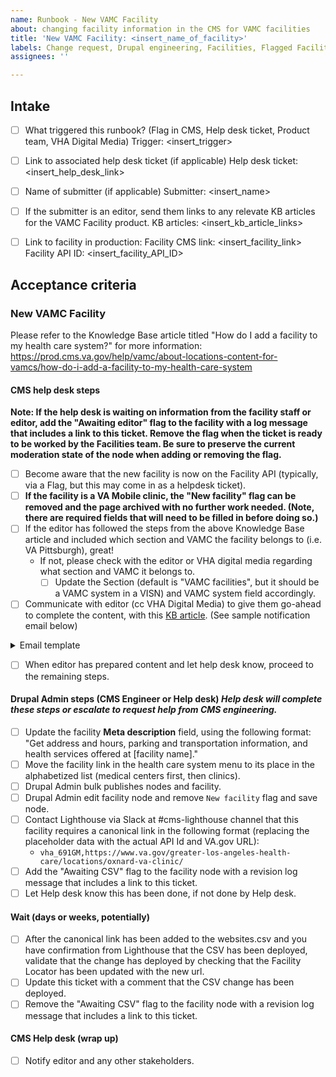 ```yaml
---
name: Runbook - New VAMC Facility
about: changing facility information in the CMS for VAMC facilities
title: 'New VAMC Facility: <insert_name_of_facility>'
labels: Change request, Drupal engineering, Facilities, Flagged Facilities, User support, VAMC
assignees: ''

---
```


## Intake
- [ ] What triggered this runbook? (Flag in CMS, Help desk ticket, Product team, VHA Digital Media)
Trigger: <insert_trigger>

- [ ] Link to associated help desk ticket (if applicable)
Help desk ticket: <insert_help_desk_link>

- [ ] Name of submitter (if applicable)
Submitter: <insert_name>

- [ ] If the submitter is an editor, send them links to any relevate KB articles for the VAMC Facility product.
KB articles: <insert_kb_article_links>

- [ ] Link to facility in production:
Facility CMS link: <insert_facility_link>
Facility API ID: <insert_facility_API_ID>

## Acceptance criteria

### New VAMC Facility
Please refer to the Knowledge Base article titled "How do I add a facility to my health care system?" for more information: https://prod.cms.va.gov/help/vamc/about-locations-content-for-vamcs/how-do-i-add-a-facility-to-my-health-care-system

#### CMS help desk steps
**Note: If the help desk is waiting on information from the facility staff or editor, add the "Awaiting editor" flag to the facility with a log message that includes a link to this ticket. Remove the flag when the ticket is ready to be worked by the Facilities team. Be sure to preserve the current moderation state of the node when adding or removing the flag.**
- [ ] Become aware that the new facility is now on the Facility API (typically, via a Flag, but this may come in as a helpdesk ticket).
- [ ] **If the facility is a VA Mobile clinic, the "New facility" flag can be removed and the page archived with no further work needed. (Note, there are required fields that will need to be filled in before doing so.)**
- [ ] If the editor has followed the steps from the above Knowledge Base article and included which section and VAMC the facility belongs to (i.e. VA Pittsburgh), great!
  - If not, please check with the editor or VHA digital media regarding what section and VAMC it belongs to.
    - [ ] Update the Section (default is "VAMC facilities", but it should be a VAMC system in a VISN) and VAMC system field accordingly.
- [ ] Communicate with editor (cc VHA Digital Media) to give them go-ahead to complete the content, with this [KB article](https://prod.cms.va.gov/help/vamc/about-locations-content-for-vamcs/how-do-i-add-a-facility-to-my-health-care-system). (See sample notification email below)

<details><summary>Email template </summary>

```

Hello! You should now be able to edit the draft page for this facility, located at [LINK TO NEW FACILITY DRAFT PAGE ON PROD]

Important: Please make sure that all relevant steps listed within the “How do I add a facility to my health care system?” Knowledge Base article have been completed: https://prod.cms.va.gov/help/vamc/about-locations-content-for-vamcs/how-do-i-add-a-facility-to-my-health-care-system

Once finished, please save this page (and all related VAMC Facility Health Service pages) in the moderation state “Draft." Please do not save them as “Published.”

Please let us know when your draft content is complete, so that we can wrap up the technical process from our end before publishing the new facility to VA.gov. Thanks!

```

</details>

- [ ] When editor has prepared content and let help desk know, proceed to the remaining steps.


#### Drupal Admin steps (CMS Engineer or Help desk) _Help desk will complete these steps or escalate to request help from CMS engineering._
- [ ] Update the facility **Meta description** field, using the following format: "Get address and hours, parking and transportation information, and health services offered at [facility name]."
- [ ] Move the facility link in the health care system menu to its place in the alphabetized list (medical centers first, then clinics).
- [ ] Drupal Admin bulk publishes nodes and facility.
- [ ] Drupal Admin edit facility node and remove `New facility` flag and save node.
- [ ] Contact Lighthouse via Slack at #cms-lighthouse channel that this facility requires a canonical link in the following format (replacing the placeholder data with the actual API Id and VA.gov URL):
  - `vha_691GM,https://www.va.gov/greater-los-angeles-health-care/locations/oxnard-va-clinic/`
- [ ] Add the "Awaiting CSV" flag to the facility node with a revision log message that includes a link to this ticket.
- [ ] Let Help desk know this has been done, if not done by Help desk.

#### Wait (days or weeks, potentially)
- [ ] After the canonical link has been added to the websites.csv and you have confirmation from Lighthouse that the CSV has been deployed, validate that the change has deployed by checking that the Facility Locator has been updated with the new url.
- [ ] Update this ticket with a comment that the CSV change has been deployed.
- [ ] Remove the "Awaiting CSV" flag to the facility node with a revision log message that includes a link to this ticket.

#### CMS Help desk (wrap up)
- [ ] Notify editor and any other stakeholders.
